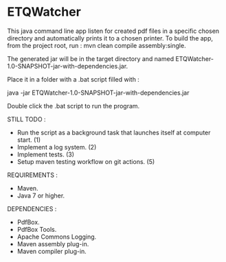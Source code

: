 # ETQWatcher

This java command line app listen for created pdf files in a specific chosen directory and automatically prints it to a chosen printer.
To build the app, from the project root, run : mvn clean compile assembly:single. 

The generated jar will be in the target directory and named ETQWatcher-1.0-SNAPSHOT-jar-with-dependencies.jar.

Place it in a folder with a .bat script filled with : 

java -jar ETQWatcher-1.0-SNAPSHOT-jar-with-dependencies.jar

Double click the .bat script to run the program.

STILL TODO : 
 - Run the script as a background task that launches itself at computer start. (1)
 - Implement a log system. (2)
 - Implement tests. (3)
 - Setup maven testing workflow on git actions. (5)
 
REQUIREMENTS :
 - Maven.
 - Java 7 or higher.

DEPENDENCIES : 
 - PdfBox. 
 - PdfBox Tools. 
 - Apache Commons Logging. 
 - Maven assembly plug-in. 
 - Maven compiler plug-in. 

